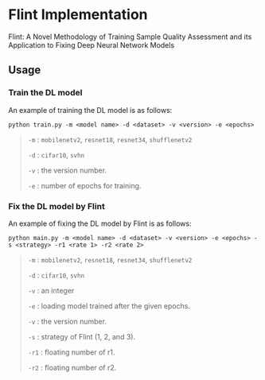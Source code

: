 # Flint Implementation
Flint: A Novel Methodology of Training Sample Quality Assessment and its Application to Fixing Deep Neural Network Models

## Usage

### Train the DL model

An example of training the DL model is as follows:

`python train.py -m <model name> -d <dataset> -v <version> -e <epochs>`

> `-m`   : `mobilenetv2`, `resnet18`, `resnet34`,  `shufflenetv2`
>
> `-d`   : `cifar10`, `svhn`
>
> `-v`   : the version number.
>
> `-e`   : number of epochs for training.

### Fix the DL model by Flint

An example of fixing the DL model by Flint is as follows:

`python main.py -m <model name> -d <dataset> -v <version> -e <epochs> -s <strategy> -r1 <rate 1> -r2 <rate 2>`

> `-m`   : `mobilenetv2`, `resnet18`, `resnet34`,  `shufflenetv2`
>
> `-d`   : `cifar10`, `svhn`
>
> `-v`   : an integer
>
> `-e`   : loading model trained after the given epochs.
>
> `-v`   : the version number.
>
> `-s`   : strategy of Flint (1, 2, and 3).
>
> `-r1`   : floating number of r1.
>
> `-r2`   : floating number of r2.

